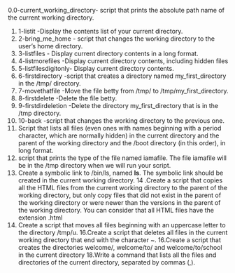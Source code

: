 0.0-current_working_directory- script that prints the absolute path name of the current working directory.
1. 1-listit -Display the contents list of your current directory.
2. 2-bring_me_home - script that changes the working directory to the user’s home directory.
3. 3-listfiles - Display current directory contents in a long format.
4. 4-listmorefiles -Display current directory contents, including hidden files
5. 5-listfilesdigitonly- Display current directory contents.
6. 6-firstdirectory -script that creates a directory named my_first_directory in the /tmp/ directory.
7. 7-movethatfile -Move the file betty from /tmp/ to /tmp/my_first_directory.
8. 8-firstdelete -Delete the file betty.
9. 9-firstdirdeletion -Delete the directory my_first_directory that is in the /tmp directory.
10. 10-back -script that changes the working directory to the previous one.
11. Script that lists all files (even ones with names beginning with a period character, which are normally hidden) in the current directory and the parent of the working directory and the /boot directory (in this order), in long format. 
12. script that prints the type of the file named iamafile. The file iamafile will be in the /tmp directory when we will run your script.
13. Create a symbolic link to /bin/ls, named __ls__. The symbolic link should be created in the current working directory.
14 .Create a script that copies all the HTML files from the current working directory to the parent of the working directory, but only copy files that did not exist in the parent of the working directory or were newer than the versions in the parent of the working directory.
You can consider that all HTML files have the extension .html 
15. Create a script that moves all files beginning with an uppercase letter to the directory /tmp/u.
16.Create a script that deletes all files in the current working directory that end with the character ~.
16.Create a script that creates the directories welcome/, welcome/to/ and welcome/to/school in the current directory
18.Write a command that lists all the files and directories of the current directory, separated by commas (,).
